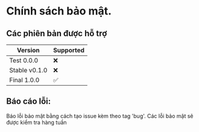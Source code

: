 # Chính sách bảo mật.

## Các phiên bản được hỗ trợ


| Version | Supported          |
| ------- | ------------------ |
| Test 0.0.0   | :x: |
| Stable v0.1.0   | :x: |
| Final 1.0.0   | :white_check_mark: |

## Báo cáo lỗi:

Báo lỗi bảo mật bằng cách tạo issue kèm theo tag 'bug'.
Các lỗi bảo mật sẽ được kiểm tra hàng tuần
